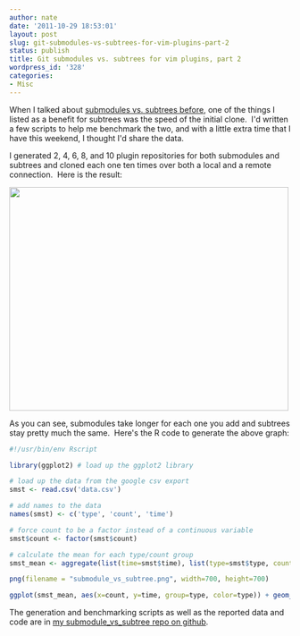 ```yaml
---
author: nate
date: '2011-10-29 18:53:01'
layout: post
slug: git-submodules-vs-subtrees-for-vim-plugins-part-2
status: publish
title: Git submodules vs. subtrees for vim plugins, part 2
wordpress_id: '328'
categories:
- Misc
---
```


When I talked about <a href="http://endot.org/2011/05/18/git-submodules-vs-subtrees-for-vim-plugins/">submodules vs. subtrees before</a>, one of the things I listed as a benefit for subtrees was the speed of the initial clone.  I'd written a few scripts to help me benchmark the two, and with a little extra time that I have this weekend, I thought I'd share the data.

I generated 2, 4, 6, 8, and 10 plugin repositories for both submodules and subtrees and cloned each one ten times over both a local and a remote connection.  Here is the result:

<a href="http://endot.org/wp-content/uploads/2011/10/submodule_vs_subtree.png"><img class="alignnone size-full wp-image-332" title="submodule_vs_subtree" src="http://endot.org/wp-content/uploads/2011/10/submodule_vs_subtree.png" alt="" width="500" height="400" /></a>

As you can see, submodules take longer for each one you add and subtrees stay pretty much the same.  Here's the R code to generate the above graph:

``` r
#!/usr/bin/env Rscript

library(ggplot2) # load up the ggplot2 library

# load up the data from the google csv export
smst <- read.csv('data.csv')

# add names to the data
names(smst) <- c('type', 'count', 'time')

# force count to be a factor instead of a continuous variable
smst$count <- factor(smst$count)

# calculate the mean for each type/count group
smst_mean <- aggregate(list(time=smst$time), list(type=smst$type, count=smst$count), mean)

png(filename = "submodule_vs_subtree.png", width=700, height=700)

ggplot(smst_mean, aes(x=count, y=time, group=type, color=type)) + geom_line(size = 2) + ylab("time") + xlab("plugin count") + opts(title = "Submodule vs. Subtree checkout times")

```

The generation and benchmarking scripts as well as the reported data and code are in <a href="https://github.com/justone/submodule_vs_subtree">my submodule_vs_subtree repo on github</a>.